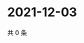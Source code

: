 # 2021-12-03

共 0 条

<!-- BEGIN WEIBO -->
<!-- 最后更新时间 Fri Dec 03 2021 06:00:47 GMT+0800 (China Standard Time) -->

<!-- END WEIBO -->
